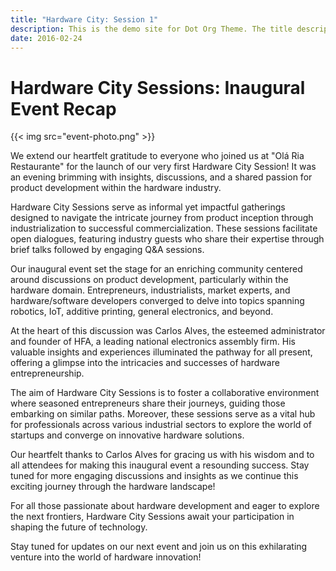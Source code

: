 ```yaml
---
title: "Hardware City: Session 1"
description: This is the demo site for Dot Org Theme. The title description and images front matter is required for meta og content.
date: 2016-02-24
---
```


# Hardware City Sessions: Inaugural Event Recap

{{< img src="event-photo.png" >}}

We extend our heartfelt gratitude to everyone who joined us at "Olá Ria Restaurante" for the launch of our very first Hardware City Session! It was an evening brimming with insights, discussions, and a shared passion for product development within the hardware industry.

Hardware City Sessions serve as informal yet impactful gatherings designed to navigate the intricate journey from product inception through industrialization to successful commercialization. These sessions facilitate open dialogues, featuring industry guests who share their expertise through brief talks followed by engaging Q&A sessions.

Our inaugural event set the stage for an enriching community centered around discussions on product development, particularly within the hardware domain. Entrepreneurs, industrialists, market experts, and hardware/software developers converged to delve into topics spanning robotics, IoT, additive printing, general electronics, and beyond.

At the heart of this discussion was Carlos Alves, the esteemed administrator and founder of HFA, a leading national electronics assembly firm. His valuable insights and experiences illuminated the pathway for all present, offering a glimpse into the intricacies and successes of hardware entrepreneurship.

The aim of Hardware City Sessions is to foster a collaborative environment where seasoned entrepreneurs share their journeys, guiding those embarking on similar paths. Moreover, these sessions serve as a vital hub for professionals across various industrial sectors to explore the world of startups and converge on innovative hardware solutions.

Our heartfelt thanks to Carlos Alves for gracing us with his wisdom and to all attendees for making this inaugural event a resounding success. Stay tuned for more engaging discussions and insights as we continue this exciting journey through the hardware landscape!

For all those passionate about hardware development and eager to explore the next frontiers, Hardware City Sessions await your participation in shaping the future of technology.

Stay tuned for updates on our next event and join us on this exhilarating venture into the world of hardware innovation!
